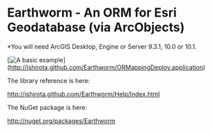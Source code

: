 Earthworm - An ORM for Esri Geodatabase (via ArcObjects)
=========

*You will need ArcGIS Desktop, Engine or Server 9.3.1, 10.0 or 10.1.

[![A basic example](https://raw.github.com/jshirota/Earthworm/gh-pages/Images/screenshot.png "Click here to launch!")]
(http://jshirota.github.com/Earthworm/ORMappingDeploy.application)

The library reference is here:

http://jshirota.github.com/Earthworm/Help/Index.html

The NuGet package is here:

http://nuget.org/packages/Earthworm
